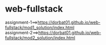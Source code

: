 # web-fullstack
assignment-1==>https://dorbat01.github.io/web-fullstack/mod1_solution/index.html<br/>
assignment-2==>https://dorbat01.github.io/web-fullstack/mod2_solution/index.html
